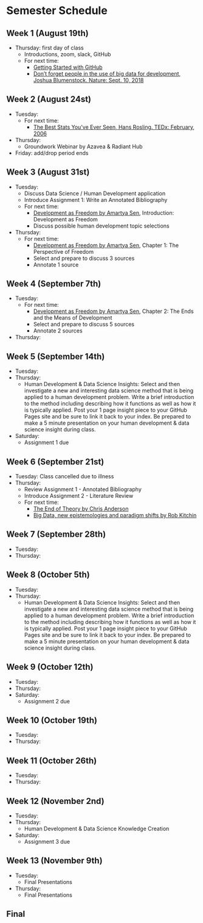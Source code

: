 # Semester Schedule

## Week 1 (August 19th)
- Thursday: first day of class
	- Introductions, zoom, slack, GitHub
	- For next time:
		- [Getting Started with GitHub](https://tyler-frazier.github.io/dsbook/gitstart.html)
		- [Don’t forget people in the use of big data for development, Joshua Blumenstock.  Nature: Sept. 10, 2018](https://www.nature.com/articles/d41586-018-06215-5)

## Week 2 (August 24st)
- Tuesday:
	- For next time:
		- [The Best Stats You've Ever Seen, Hans Rosling.  TEDx: February, 2006](https://www.ted.com/talks/hans_rosling_the_best_stats_you_ve_ever_seen?language=en)
- Thursday:
	-  Groundwork Webinar by Azavea & Radiant Hub
- Friday: add/drop period ends

## Week 3 (August 31st)
- Tuesday:
	- Discuss Data Science / Human Development application 
	- Introduce Assignment 1: Write an Annotated Bibliography
	- For next time:
		- [Development as Freedom by Amartya Sen](https://slack-files.com/TFB8EJWF3-F019P8YMQR4-959290c40c), Introduction: Development as Freedom
		- Discuss possible human development topic selections
- Thursday:
	- For next time:
		- [Development as Freedom by Amartya Sen](https://slack-files.com/TFB8EJWF3-F019P8YMQR4-959290c40c), Chapter 1: The Perspective of Freedom
		- Select and prepare to discuss 3 sources
		- Annotate 1 source

## Week 4 (September 7th) 
- Tuesday:
	- For next time:
		- [Development as Freedom by Amartya Sen](https://slack-files.com/TFB8EJWF3-F019P8YMQR4-959290c40c), Chapter 2: The Ends and the Means of Development
		- Select and prepare to discuss 5 sources
		- Annotate 2 sources
- Thursday: 

## Week 5 (September 14th)
- Tuesday:
- Thursday:
	- Human Development & Data Science Insights: Select and then investigate a new and interesting data science method that is being applied to a human development problem. Write a brief introduction to the method including describing how it functions as well as how it is typically applied. Post your 1 page insight piece to your GitHub Pages site and be sure to link it back to your index. Be prepared to make a 5 minute presentation on your human development & data science insight during class.
- Saturday:
	- Assignment 1 due 

## Week 6 (September 21st)
- Tuesday: Class cancelled due to illness
- Thursday: 
	- Review Assignment 1 - Annotated Bibliography
	- Introduce Assignment 2 - Literature Review
	- For next time:
		- [The End of Theory by Chris Anderson](https://wmdsi.slack.com/files/UFB4J4PMW/F01B54AG1PE/anderson_end_of_theory.pdf)
		- [Big Data, new epistemologies and paradigm shifts by Rob Kitchin](https://wmdsi.slack.com/files/UFB4J4PMW/F01AVRBTH45/kitchin_newepists.pdf)

## Week 7 (September 28th)
- Tuesday:
- Thursday:

## Week 8 (October 5th)
- Tuesday:
- Thursday:
	- Human Development & Data Science Insights: Select and then investigate a new and interesting data science method that is being applied to a human development problem. Write a brief introduction to the method including describing how it functions as well as how it is typically applied. Post your 1 page insight piece to your GitHub Pages site and be sure to link it back to your index. Be prepared to make a 5 minute presentation on your human development & data science insight during class.

## Week 9 (October 12th)
- Tuesday:
- Thursday:
- Saturday:
	- Assignment 2 due 

## Week 10 (October 19th)
- Tuesday:
- Thursday:

## Week 11 (October 26th)
- Tuesday:
- Thursday: 

## Week 12 (November 2nd)
- Tuesday:
- Thursday:
	- Human Development & Data Science Knowledge Creation  
- Saturday:
	- Assignment 3 due 

## Week 13 (November 9th)
- Tuesday:
	- Final Presentations
- Thursday:
	- Final Presentations

## Final





